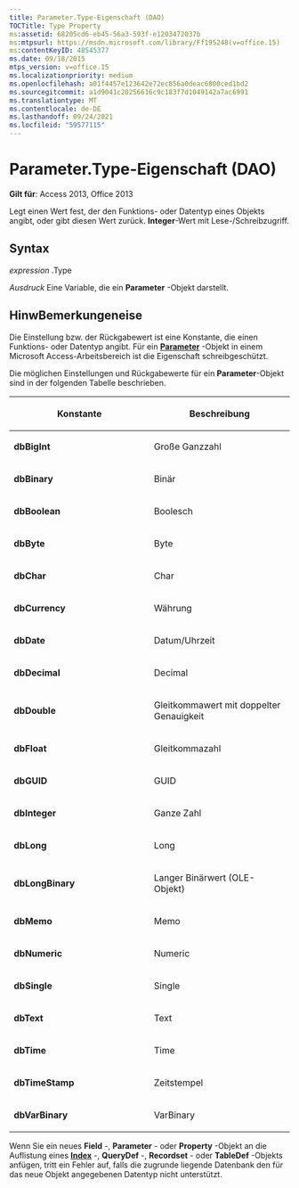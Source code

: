 ```yaml
---
title: Parameter.Type-Eigenschaft (DAO)
TOCTitle: Type Property
ms:assetid: 68205cd6-eb45-56a3-593f-e1203472037b
ms:mtpsurl: https://msdn.microsoft.com/library/Ff195248(v=office.15)
ms:contentKeyID: 48545377
ms.date: 09/18/2015
mtps_version: v=office.15
ms.localizationpriority: medium
ms.openlocfilehash: a01f4457e123642e72ec856a0deac6800ced1bd2
ms.sourcegitcommit: a1d9041c20256616c9c183f7d1049142a7ac6991
ms.translationtype: MT
ms.contentlocale: de-DE
ms.lasthandoff: 09/24/2021
ms.locfileid: "59577115"
---
```

# <a name="parametertype-property-dao"></a>Parameter.Type-Eigenschaft (DAO)


**Gilt für**: Access 2013, Office 2013

Legt einen Wert fest, der den Funktions- oder Datentyp eines Objekts angibt, oder gibt diesen Wert zurück. **Integer**-Wert mit Lese-/Schreibzugriff.

## <a name="syntax"></a>Syntax

*expression* .Type

*Ausdruck* Eine Variable, die ein **Parameter** -Objekt darstellt.

## <a name="remarks"></a>HinwBemerkungeneise

Die Einstellung bzw. der Rückgabewert ist eine Konstante, die einen Funktions- oder Datentyp angibt. Für ein **[Parameter](parameter-object-dao.md)** -Objekt in einem Microsoft Access-Arbeitsbereich ist die Eigenschaft schreibgeschützt.

Die möglichen Einstellungen und Rückgabewerte für ein **Parameter**-Objekt sind in der folgenden Tabelle beschrieben.

<table>
<colgroup>
<col style="width: 50%" />
<col style="width: 50%" />
</colgroup>
<thead>
<tr class="header">
<th><p>Konstante</p></th>
<th><p>Beschreibung</p></th>
</tr>
</thead>
<tbody>
<tr class="odd">
<td><p><strong>dbBigInt</strong></p></td>
<td><p>Große Ganzzahl</p></td>
</tr>
<tr class="even">
<td><p><strong>dbBinary</strong></p></td>
<td><p>Binär</p></td>
</tr>
<tr class="odd">
<td><p><strong>dbBoolean</strong></p></td>
<td><p>Boolesch</p></td>
</tr>
<tr class="even">
<td><p><strong>dbByte</strong></p></td>
<td><p>Byte</p></td>
</tr>
<tr class="odd">
<td><p><strong>dbChar</strong></p></td>
<td><p>Char</p></td>
</tr>
<tr class="even">
<td><p><strong>dbCurrency</strong></p></td>
<td><p>Währung</p></td>
</tr>
<tr class="odd">
<td><p><strong>dbDate</strong></p></td>
<td><p>Datum/Uhrzeit</p></td>
</tr>
<tr class="even">
<td><p><strong>dbDecimal</strong></p></td>
<td><p>Decimal</p></td>
</tr>
<tr class="odd">
<td><p><strong>dbDouble</strong></p></td>
<td><p>Gleitkommawert mit doppelter Genauigkeit</p></td>
</tr>
<tr class="even">
<td><p><strong>dbFloat</strong></p></td>
<td><p>Gleitkommazahl</p></td>
</tr>
<tr class="odd">
<td><p><strong>dbGUID</strong></p></td>
<td><p>GUID</p></td>
</tr>
<tr class="even">
<td><p><strong>dbInteger</strong></p></td>
<td><p>Ganze Zahl</p></td>
</tr>
<tr class="odd">
<td><p><strong>dbLong</strong></p></td>
<td><p>Long</p></td>
</tr>
<tr class="even">
<td><p><strong>dbLongBinary</strong></p></td>
<td><p>Langer Binärwert (OLE-Objekt)</p></td>
</tr>
<tr class="odd">
<td><p><strong>dbMemo</strong></p></td>
<td><p>Memo</p></td>
</tr>
<tr class="even">
<td><p><strong>dbNumeric</strong></p></td>
<td><p>Numeric</p></td>
</tr>
<tr class="odd">
<td><p><strong>dbSingle</strong></p></td>
<td><p>Single</p></td>
</tr>
<tr class="even">
<td><p><strong>dbText</strong></p></td>
<td><p>Text</p></td>
</tr>
<tr class="odd">
<td><p><strong>dbTime</strong></p></td>
<td><p>Time</p></td>
</tr>
<tr class="even">
<td><p><strong>dbTimeStamp</strong></p></td>
<td><p>Zeitstempel</p></td>
</tr>
<tr class="odd">
<td><p><strong>dbVarBinary</strong></p></td>
<td><p>VarBinary</p></td>
</tr>
</tbody>
</table>


Wenn Sie ein neues **Field** -, **Parameter** - oder **Property** -Objekt an die Auflistung eines **[Index](index-object-dao.md)** -, **QueryDef** -, **Recordset** - oder **TableDef** -Objekts anfügen, tritt ein Fehler auf, falls die zugrunde liegende Datenbank den für das neue Objekt angegebenen Datentyp nicht unterstützt.

